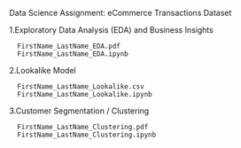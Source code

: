 Data Science Assignment: eCommerce Transactions Dataset


1.Exploratory Data Analysis (EDA) and Business Insights

      FirstName_LastName_EDA.pdf
      FirstName_LastName_EDA.ipynb

2.Lookalike Model

      FirstName_LastName_Lookalike.csv
      FirstName_LastName_Lookalike.ipynb

3.Customer Segmentation / Clustering

      FirstName_LastName_Clustering.pdf
      FirstName_LastName_Clustering.ipynb

